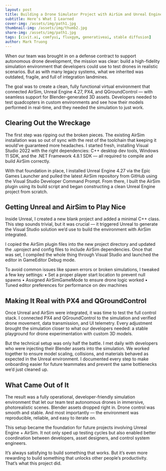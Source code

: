 ```yaml
---
layout: post
title: Building a Drone Simulator Project with AirSim and Unreal Engine
subtitle: Here’s What I Learned
cover-img: /assets/img/path1.jpg
thumbnail-img: /assets/img/thumb2.jpg
share-img: /assets/img/path1.jpg
tags: [civit.ai, comfyui, fluxgym, generativeai, stable diffusion]
author: Mark Truong
---
```


When our team was brought in on a defense contract to support autonomous drone development, the mission was clear: build a high-fidelity simulation environment that developers could use to test drones in realistic scenarios. But as with many legacy systems, what we inherited was outdated, fragile, and full of integration landmines.

The goal was to create a clean, fully functional virtual environment that connected AirSim, Unreal Engine 4.27, PX4, and QGroundControl — with seamless support for Blender-generated 3D assets. Developers needed to test quadcopters in custom environments and see how their models performed in real-time, and they needed the simulation to just work.

## Clearing Out the Wreckage

The first step was ripping out the broken pieces. The existing AirSim installation was so out of sync with the rest of the toolchain that keeping it would’ve guaranteed more headaches. I started fresh, installing Visual Studio 2022 with the right dependencies: C++ desktop dev tools, Windows 11 SDK, and the .NET Framework 4.8.1 SDK — all required to compile and build AirSim correctly.

With that foundation in place, I installed Unreal Engine 4.27 via the Epic Games Launcher and pulled the latest AirSim repository from GitHub using the Visual Studio Developer Command Prompt. From there, I built the AirSim plugin using its build script and began constructing a clean Unreal Engine project from scratch.

##  Getting Unreal and AirSim to Play Nice

Inside Unreal, I created a new blank project and added a minimal C++ class. This step sounds trivial, but it was crucial — it triggered Unreal to generate the Visual Studio solution we’d use to build the environment with AirSim integrated.

I copied the AirSim plugin files into the new project directory and updated the .uproject and config files to include AirSim dependencies. Once that was set, I compiled the whole thing through Visual Studio and launched the editor in GameEditor Debug mode.

To avoid common issues like spawn errors or broken simulations, I tweaked a few key settings:
	•	Set a proper player start location to prevent null spawns
	•	Assigned AirSimGameMode to ensure drone logic worked
	•	Tuned editor preferences for performance on dev machines

## Making It Real with PX4 and QGroundControl

Once Unreal and AirSim were integrated, it was time to test the full control stack. I connected PX4 and QGroundControl to the simulation and verified drone movement, data transmission, and UI telemetry. Every adjustment brought the simulation closer to what our developers needed: a stable playground for drone experimentation with custom 3D models.

But the technical setup was only half the battle. I met daily with developers who were injecting their Blender assets into the simulation. We worked together to ensure model scaling, collisions, and materials behaved as expected in the Unreal environment. I documented every step to make onboarding easier for future teammates and prevent the same bottlenecks we’d just cleaned up.

## What Came Out of It

The result was a fully operational, developer-friendly simulation environment that let our team test autonomous drones in immersive, photorealistic scenes. Blender assets dropped right in. Drone control was smooth and stable. And most importantly — the environment was reproducible, reliable, and easy to iterate on.

This setup became the foundation for future projects involving Unreal Engine + AirSim. It not only sped up testing cycles but also enabled better coordination between developers, asset designers, and control system engineers.

It’s always satisfying to build something that works. But it’s even more rewarding to build something that unlocks other people’s productivity. That’s what this project did.

